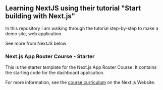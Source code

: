 ## Learning NextJS using their tutorial "Start building with Next.js"

In this repository I am walking through the tutorial step-by-step to make a demo site, web application.

See more from NextJS below

### Next.js App Router Course - Starter

This is the starter template for the Next.js App Router Course. It contains the starting code for the dashboard application.

For more information, see the [course curriculum](https://nextjs.org/learn) on the Next.js Website.
